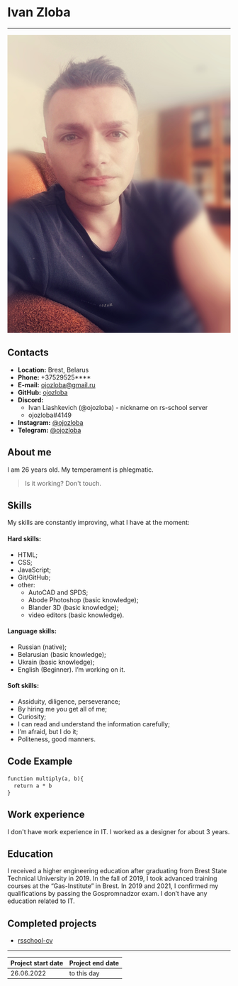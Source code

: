 # Ivan Zloba
---

![alt-текст](/img/photo1.jpg)

## **Contacts**
+ **Location:** Brest, Belarus
+ **Phone:** +37529525****
+ **E-mail:** ojozloba@gmail.ru
+ **GitHub:** [ojozloba](https://github.com/ojozloba/)
+ **Discord:**
  - Ivan Liashkevich (@ojozloba) - nickname on rs-school server
  - ojozloba#4149
+ **Instagram:** [@ojozloba](https://www.instagram.com/ojozloba/)
+ **Telegram:** [@ojozloba](https://t.me/ojozloba)

## **About me** 
I am 26 years old. My temperament is phlegmatic.
> Is it working? Don't touch.

## Skills
My skills are constantly improving, what I have at the moment:
#### **Hard skills:** 
+ HTML;
+ CSS;
+ JavaScript; 
+ Git/GitHub;
+ other: 
  - AutoCAD and SPDS;
  - Abode Photoshop (basic knowledge);
  - Blander 3D (basic knowledge);
  - video editors (basic knowledge).
#### **Language skills:**
+ Russian (native);
+ Belarusian (basic knowledge);
+ Ukrain (basic knowledge);
+ English (Beginner). I’m working on it.
#### **Soft skills:**
+ Assiduity, diligence, perseverance;
+ By hiring me you get all of me;
+ Сuriosity;
+ I can read and understand the information carefully;
+ I’m afraid, but I do it;
+ Politeness, good manners.

## **Code Example** 
```
function multiply(a, b){
  return a * b
}
```
## **Work experience** 
I don't have work experience in IT. I worked as a designer for about 3 years.


## **Education** 
I received a higher engineering education after graduating from Brest State Technical University in 2019. In the fall of 2019, I took advanced training courses at the “Gas-Institute” in Brest. In 2019 and 2021, I confirmed my qualifications by passing the Gospromnadzor exam. I don’t have any education related to IT.

## **Сompleted projects**
+ [rsschool-cv](https://ojozloba.github.io/rsschool-cv/)
---

| Project start datе | Project end date |
|--------------------|------------------|
|     26.06.2022     |    to this day   |